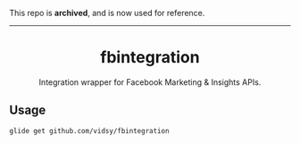 This repo is **archived**, and is now used for reference.

---

<h1 align="center">fbintegration</h1>

<p align="center">
  Integration wrapper for Facebook Marketing &amp; Insights APIs.
</p>

## Usage

```
glide get github.com/vidsy/fbintegration
```
